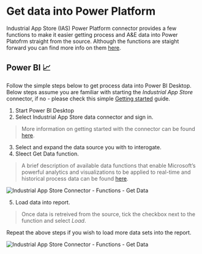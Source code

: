 # Get data into Power Platform

Industrial App Store (IAS) Power Platform connector provides a few functions to make it easier getting process and A&E data into Power Platofrm straight from the source. Although the functions are staight forward you can find more info on them [here](https://github.com/intelligentplant/IAS-Power-BI-connector#supported-actions-functions "IAS Power Platform functions").

## Power BI :chart_with_upwards_trend:

Follow the simple steps below to get process data into Power BI Desktop. Below steps assume you are familiar with starting the *Industrial App Store* connector, if no - please check this simple [Getting started](https://github.com/intelligentplant/IAS-Power-BI-connector#getting-started "IAS connector - getting started") guide.

1. Start Power BI Desktop
2. Select Industrial App Store data connector and sign in.
 
> More information on getting started with the connector can be found [here](https://github.com/intelligentplant/IAS-Power-BI-connector#getting-started "IAS connector - getting started").

3. Select and expand the data source you with to interogate.
4. Sleect Get Data function.

> A brief description of available data functions that enable Microsoft’s powerful analytics and visualizations to be applied to real-time and historical process data can be found [here](https://github.com/intelligentplant/IAS-Power-BI-connector#supported-actions-functions "IAS Power Platform functions").

![Industrial App Store Connector - Functions - Get Data](https://intelligentplant.com/datasheets/powerplatform/resources/ias-pp-functions-getData.gif)

5. Load data into report.

> Once data is retreived from the source, tick the checkbox next to the function and select *Load*.

Repeat the above steps if you wish to load more data sets into the report.

![Industrial App Store Connector - Functions - Get Data](https://intelligentplant.com/datasheets/powerplatform/resources/ias-pp-load-data-in.jpg)